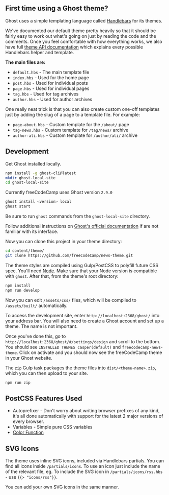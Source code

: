 ## First time using a Ghost theme?

Ghost uses a simple templating language called [Handlebars](http://handlebarsjs.com/) for its themes.

We've documented our default theme pretty heavily so that it should be fairly easy to work out what's going on just by reading the code and the comments. Once you feel comfortable with how everything works, we also have full [theme API documentation](https://themes.ghost.org) which explains every possible Handlebars helper and template.

**The main files are:**

-   `default.hbs` - The main template file
-   `index.hbs` - Used for the home page
-   `post.hbs` - Used for individual posts
-   `page.hbs` - Used for individual pages
-   `tag.hbs` - Used for tag archives
-   `author.hbs` - Used for author archives

One really neat trick is that you can also create custom one-off templates just by adding the slug of a page to a template file. For example:

-   `page-about.hbs` - Custom template for the `/about/` page
-   `tag-news.hbs` - Custom template for `/tag/news/` archive
-   `author-ali.hbs` - Custom template for `/author/ali/` archive

## Development

Get Ghost installed locally.

```bash
npm install -g ghost-cli@latest
mkdir ghost-local-site
cd ghost-local-site
```

Currently freeCodeCamp uses Ghost version `2.9.0`

```bash
ghost install <version> local
ghost start
```

Be sure to run `ghost` commands from the `ghost-local-site` directory.

Follow additional instructions on [Ghost's official documentation](https://docs.ghost.org) if are not familiar with its interface.

Now you can clone this project in your theme directory:

```bash
cd content/theme/
git clone https://github.com/freeCodeCamp/news-theme.git
```

The theme styles are compiled using Gulp/PostCSS to polyfill future CSS spec. You'll need [Node](https://nodejs.org/). Make sure that your Node version is compatible with `ghost`. After that, from the theme's root directory:

```bash
npm install
npm run develop
```

Now you can edit `/assets/css/` files, which will be compiled to `/assets/built/` automatically.

To access the development site, enter `http://localhost:2368/ghost/` into your address bar. You will also need to create a Ghost account and set up a theme. The name is not important.

Once you've done this, go to `http://localhost:2368/ghost/#/settings/design` and scroll to the bottom. You should see `INSTALLED THEMES casper(default)` and `freecodecamp-news-theme`. Click on activate and you should now see the freeCodeCamp theme in your Ghost website.

The `zip` Gulp task packages the theme files into `dist/<theme-name>.zip`, which you can then upload to your site.

```bash
npm run zip
```

## PostCSS Features Used

-   Autoprefixer - Don't worry about writing browser prefixes of any kind, it's all done automatically with support for the latest 2 major versions of every browser.
-   Variables - Simple pure CSS variables
-   [Color Function](https://github.com/postcss/postcss-color-function)

## SVG Icons

The theme uses inline SVG icons, included via Handlebars partials. You can find all icons inside `/partials/icons`. To use an icon just include the name of the relevant file, eg. To include the SVG icon in `/partials/icons/rss.hbs` - use `{{> "icons/rss"}}`.

You can add your own SVG icons in the same manner.
